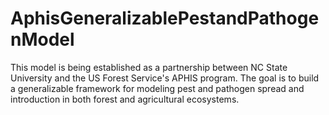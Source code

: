 # AphisGeneralizablePestandPathogenModel
This model is being established as a partnership between NC State University and the US Forest Service's APHIS program. The goal is to build a generalizable framework for modeling pest and pathogen spread and introduction in both forest and agricultural ecosystems.
